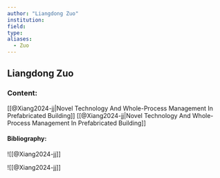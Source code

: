 ```yaml
---
author: "Liangdong Zuo"
institution:
field:
type:
aliases:
  - Zuo
---
```


## Liangdong Zuo

### Content:
[[@Xiang2024-jj|Novel Technology And Whole-Process Management In Prefabricated Building]]
[[@Xiang2024-jj|Novel Technology And Whole-Process Management In Prefabricated Building]]

#### Bibliography:

![[@Xiang2024-jj]]

![[@Xiang2024-jj]]